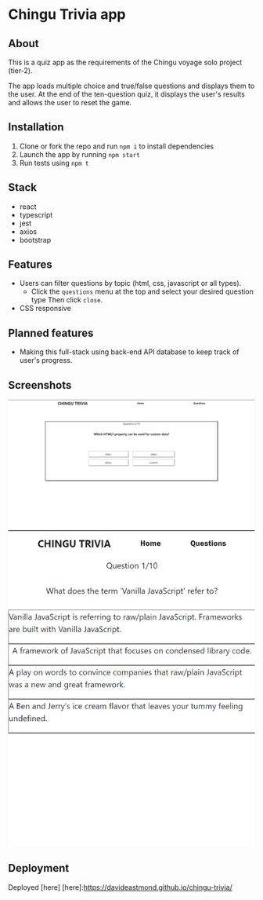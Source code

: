 # Chingu Trivia app

## About
This is a quiz app as the requirements of the Chingu voyage solo project (tier-2).

The app loads multiple choice and true/false questions and displays them to the user. At the end of the ten-question quiz, it displays the user's results and allows the user to reset the game.

## Installation
1. Clone or fork the repo and run `npm i` to install dependencies
2. Launch the app by running `npm start`
3. Run tests using `npm t`

## Stack
- react
- typescript
- jest
- axios
- bootstrap

## Features
- Users can filter questions by topic (html, css, javascript or all types).
  - Click the `questions` menu at the top and select your desired question type Then click `close`.
- CSS responsive

## Planned features
- Making this full-stack using back-end API database to keep track of user's progress.

## Screenshots
![Full](https://github.com/davideastmond/chingu-trivia/blob/main/resources/full-screen-shot.jpg)
![Mobile](https://github.com/davideastmond/chingu-trivia/blob/main/resources/resp-screen-shot.jpg)

## Deployment
Deployed [here]
[here]:https://davideastmond.github.io/chingu-trivia/

